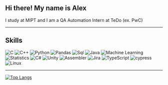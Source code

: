 ## Hi there! My name is Alex
I study at MIPT and I am a QA Automation Intern at TeDo (ex. PwC)

---

## Skills
![C](https://img.shields.io/badge/C-00599C?style=for-the-badge&logo=c&logoColor=white)
![C++](https://img.shields.io/badge/C%2B%2B-00599C?style=for-the-badge&logo=c%2B%2B&logoColor=white)
![Python](https://img.shields.io/badge/Python-14354C?style=for-the-badge&logo=python&logoColor=white)
![Pandas](https://img.shields.io/badge/Pandas-14354C?style=for-the-badge&logo=Pandas&logoColor=white)
![Sql](https://img.shields.io/badge/SQL-316192?style=for-the-badge&logo=mysql&logoColor=white)
![Java](https://img.shields.io/badge/java-%23ED8B00.svg?style=for-the-badge&logo=openjdk&logoColor=white)
![Machine Learning](https://img.shields.io/badge/Machine%20Learning-007ACC?style=for-the-badge&logo=artificial-intelligence&logoColor=white)
![Statistics](https://img.shields.io/badge/Statistics-22863A?style=for-the-badge&logo=data-science&logoColor=white)
![C#](https://img.shields.io/badge/C%23-68217A?style=for-the-badge&logo=c-sharp&logoColor=white)
![Unity](https://img.shields.io/badge/Unity-000?style=for-the-badge&logo=unity&logoColor=white)
![Assembler](https://img.shields.io/badge/Assembler-14354C?style=for-the-badge&logo=assembler&logoColor=white)
![Jira](https://img.shields.io/badge/jira-%230A0FFF.svg?style=for-the-badge&logo=jira&logoColor=white)
![TypeScript](https://img.shields.io/badge/typescript-%23007ACC.svg?style=for-the-badge&logo=typescript&logoColor=white)
![cypress](https://img.shields.io/badge/-cypress-%23E5E5E5?style=for-the-badge&logo=cypress&logoColor=058a5e)
![Linux](https://img.shields.io/badge/Linux-FCC624?style=for-the-badge&logo=linux&logoColor=black)

---

[![Top Langs](https://github-readme-stats.vercel.app/api/top-langs/?username=Sasha-nagibator&layout=compact)](https://github.com/anuraghazra/github-readme-stats)
